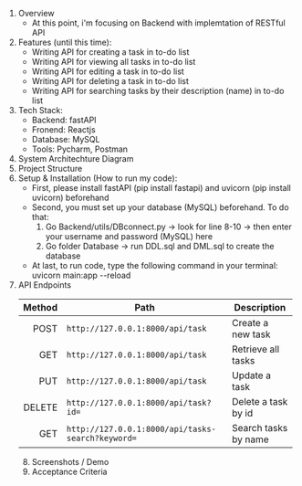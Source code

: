 1. Overview
   - At this point, i'm focusing on Backend with implemtation of RESTful API
2. Features (until this time):
   - Writing API for creating a task in to-do list
   - Writing API for viewing all tasks in to-do list
   - Writing API for editing a task in to-do list
   - Writing API for deleting a task in to-do list
   - Writing API for searching tasks by their description (name) in to-do list
3. Tech Stack:
   - Backend: fastAPI
   - Fronend: Reactjs
   - Database: MySQL
   - Tools: Pycharm, Postman
4. System Architechture Diagram
5. Project Structure
6. Setup & Installation (How to run my code):
   - First, please install fastAPI (pip install fastapi) and uvicorn (pip install uvicorn) beforehand
   - Second, you must set up your database (MySQL) beforehand. To do that:
     1. Go Backend/utils/DBconnect.py -> look for line 8-10 -> then enter your username and password (MySQL) here
     2. Go folder Database -> run DDL.sql and DML.sql to create the database
   - At last, to run code, type the following command in your terminal: uvicorn main:app --reload
7. API Endpoints
   <table>
  <thead>
    <tr>
      <th style="text-align:right">Method</th>
      <th>Path</th>
      <th>Description</th>
    </tr>
  </thead>
  <tbody>
    <tr><td style="text-align:right">POST</td><td><code>http://127.0.0.1:8000/api/task</code></td><td>Create a new task</td></tr>
    <tr><td style="text-align:right">GET</td><td><code>http://127.0.0.1:8000/api/task</code></td><td>Retrieve all tasks</td></tr>
     <tr><td style="text-align:right">PUT</td><td><code>http://127.0.0.1:8000/api/task</code></td><td>Update a task</td></tr>
     <tr><td style="text-align:right">DELETE</td><td><code>http://127.0.0.1:8000/api/task?id=</code></td><td>Delete a task by id</td></tr>
     <tr><td style="text-align:right">GET</td><td><code>http://127.0.0.1:8000/api/tasks-search?keyword=</code></td><td>Search tasks by name</td></tr>
  </tbody>
</table>

8. Screenshots / Demo
9. Acceptance Criteria

